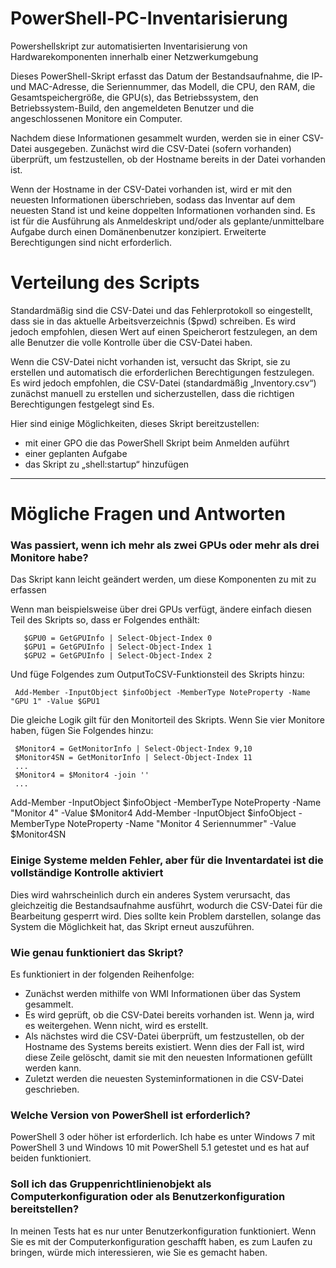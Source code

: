 # PowerShell-PC-Inventarisierung
Powershellskript zur automatisierten Inventarisierung von Hardwarekomponenten innerhalb einer Netzwerkumgebung

Dieses PowerShell-Skript erfasst das Datum der Bestandsaufnahme, die IP- und MAC-Adresse, die Seriennummer, das Modell, die CPU, den RAM, die Gesamtspeichergröße, die GPU(s), das Betriebssystem, den Betriebssystem-Build, den angemeldeten Benutzer und die angeschlossenen Monitore ein Computer.

Nachdem diese Informationen gesammelt wurden, werden sie in einer CSV-Datei ausgegeben. Zunächst wird die CSV-Datei (sofern vorhanden) überprüft, um festzustellen, ob der Hostname bereits in der Datei vorhanden ist.

Wenn der Hostname in der CSV-Datei vorhanden ist, wird er mit den neuesten Informationen überschrieben, sodass das Inventar auf dem neuesten Stand ist und keine doppelten Informationen vorhanden sind. Es ist für die Ausführung als Anmeldeskript und/oder als geplante/unmittelbare Aufgabe durch einen Domänenbenutzer konzipiert. Erweiterte Berechtigungen sind nicht erforderlich.


# Verteilung des Scripts
Standardmäßig sind die CSV-Datei und das Fehlerprotokoll so eingestellt, dass sie in das aktuelle Arbeitsverzeichnis ($pwd) schreiben. Es wird jedoch empfohlen, diesen Wert auf einen Speicherort festzulegen, an dem alle Benutzer die volle Kontrolle über die CSV-Datei haben.

Wenn die CSV-Datei nicht vorhanden ist, versucht das Skript, sie zu erstellen und automatisch die erforderlichen Berechtigungen festzulegen. Es wird jedoch empfohlen, die CSV-Datei (standardmäßig „Inventory.csv“) zunächst manuell zu erstellen und sicherzustellen, dass die richtigen Berechtigungen festgelegt sind Es.

Hier sind einige Möglichkeiten, dieses Skript bereitzustellen:

- mit einer GPO die das PowerShell Skript beim Anmelden auführt 
- einer geplanten Aufgabe
- das Skript zu „shell:startup“ hinzufügen


_________________________________________________________________________________________________________________________________________________________________________________________________________________________________________________________



# Mögliche Fragen und Antworten

### Was passiert, wenn ich mehr als zwei GPUs oder mehr als drei Monitore habe?
Das Skript kann leicht geändert werden, um diese Komponenten zu mit zu erfassen

Wenn man beispielsweise über drei GPUs verfügt, ändere einfach diesen Teil des Skripts so, dass er Folgendes enthält:

       $GPU0 = GetGPUInfo | Select-Object-Index 0
       $GPU1 = GetGPUInfo | Select-Object-Index 1
       $GPU2 = GetGPUInfo | Select-Object-Index 2

Und füge Folgendes zum OutputToCSV-Funktionsteil des Skripts hinzu:

     Add-Member -InputObject $infoObject -MemberType NoteProperty -Name "GPU 1" -Value $GPU1

Die gleiche Logik gilt für den Monitorteil des Skripts. Wenn Sie vier Monitore haben, fügen Sie Folgendes hinzu:

     $Monitor4 = GetMonitorInfo | Select-Object-Index 9,10
     $Monitor4SN = GetMonitorInfo | Select-Object-Index 11
     ...
     $Monitor4 = $Monitor4 -join ''
     ...
Add-Member -InputObject $infoObject -MemberType NoteProperty -Name "Monitor 4" -Value $Monitor4
     Add-Member -InputObject $infoObject -MemberType NoteProperty -Name "Monitor 4 Seriennummer" -Value $Monitor4SN

### Einige Systeme melden Fehler, aber für die Inventardatei ist die vollständige Kontrolle aktiviert
Dies wird wahrscheinlich durch ein anderes System verursacht, das gleichzeitig die Bestandsaufnahme ausführt, wodurch die CSV-Datei für die Bearbeitung gesperrt wird. Dies sollte kein Problem darstellen, solange das System die Möglichkeit hat, das Skript erneut auszuführen.

### Wie genau funktioniert das Skript?
Es funktioniert in der folgenden Reihenfolge:
- Zunächst werden mithilfe von WMI Informationen über das System gesammelt.
- Es wird geprüft, ob die CSV-Datei bereits vorhanden ist. Wenn ja, wird es weitergehen. Wenn nicht, wird es erstellt.
- Als nächstes wird die CSV-Datei überprüft, um festzustellen, ob der Hostname des Systems bereits existiert. Wenn dies der Fall ist, wird diese Zeile gelöscht, damit sie mit den neuesten Informationen gefüllt werden kann.
- Zuletzt werden die neuesten Systeminformationen in die CSV-Datei geschrieben.

### Welche Version von PowerShell ist erforderlich?
PowerShell 3 oder höher ist erforderlich. Ich habe es unter Windows 7 mit PowerShell 3 und Windows 10 mit PowerShell 5.1 getestet und es hat auf beiden funktioniert.

### Soll ich das Gruppenrichtlinienobjekt als Computerkonfiguration oder als Benutzerkonfiguration bereitstellen?
In meinen Tests hat es nur unter Benutzerkonfiguration funktioniert. Wenn Sie es mit der Computerkonfiguration geschafft haben, es zum Laufen zu bringen, würde mich interessieren, wie Sie es gemacht haben.
